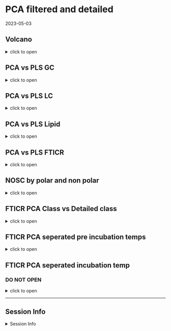 PCA filtered and detailed
================
2023-05-03

## Volcano

<details>
<summary>
click to open
</summary>

#### GC:

<img src="Data_explore_files/figure-gfm/unnamed-chunk-1-1.png" width="100%" />

#### LC:

<img src="Data_explore_files/figure-gfm/unnamed-chunk-2-1.png" width="100%" />

</details>

## PCA vs PLS GC

<details>
<summary>
click to open
</summary>

#### Pre:

<img src="Data_explore_files/figure-gfm/unnamed-chunk-3-1.png" width="50%" /><img src="Data_explore_files/figure-gfm/unnamed-chunk-3-2.png" width="50%" />

#### INC:

<img src="Data_explore_files/figure-gfm/unnamed-chunk-4-1.png" width="50%" /><img src="Data_explore_files/figure-gfm/unnamed-chunk-4-2.png" width="50%" />

</details>

## PCA vs PLS LC

<details>
<summary>
click to open
</summary>

#### Pre:

<img src="Data_explore_files/figure-gfm/unnamed-chunk-5-1.png" width="50%" /><img src="Data_explore_files/figure-gfm/unnamed-chunk-5-2.png" width="50%" />

#### INC:

<img src="Data_explore_files/figure-gfm/unnamed-chunk-6-1.png" width="50%" /><img src="Data_explore_files/figure-gfm/unnamed-chunk-6-2.png" width="50%" />

</details>

## PCA vs PLS Lipid

<details>
<summary>
click to open
</summary>

#### Pre:

<img src="Data_explore_files/figure-gfm/unnamed-chunk-7-1.png" width="50%" /><img src="Data_explore_files/figure-gfm/unnamed-chunk-7-2.png" width="50%" />

#### INC:

<img src="Data_explore_files/figure-gfm/unnamed-chunk-8-1.png" width="50%" /><img src="Data_explore_files/figure-gfm/unnamed-chunk-8-2.png" width="50%" />

</details>

## PCA vs PLS FTICR

<details>
<summary>
click to open
</summary>

#### -2:

<img src="Data_explore_files/figure-gfm/unnamed-chunk-9-1.png" width="50%" /><img src="Data_explore_files/figure-gfm/unnamed-chunk-9-2.png" width="50%" /><img src="Data_explore_files/figure-gfm/unnamed-chunk-9-3.png" width="50%" /><img src="Data_explore_files/figure-gfm/unnamed-chunk-9-4.png" width="50%" />

#### -6:

<img src="Data_explore_files/figure-gfm/unnamed-chunk-10-1.png" width="50%" /><img src="Data_explore_files/figure-gfm/unnamed-chunk-10-2.png" width="50%" /><img src="Data_explore_files/figure-gfm/unnamed-chunk-10-3.png" width="50%" /><img src="Data_explore_files/figure-gfm/unnamed-chunk-10-4.png" width="50%" />

</details>

## NOSC by polar and non polar

<details>
<summary>
click to open
</summary>

#### NOSC:

![](Data_explore_files/figure-gfm/unnamed-chunk-11-1.png)<!-- -->

<img src="Data_explore_files/figure-gfm/unnamed-chunk-12-1.png" width="50%" /><img src="Data_explore_files/figure-gfm/unnamed-chunk-12-2.png" width="50%" />
</details>

## FTICR PCA Class vs Detailed class

<details>
<summary>
click to open
</summary>

#### PCA-Class vs Detailed Class:

<img src="Data_explore_files/figure-gfm/unnamed-chunk-13-1.png" width="50%" /><img src="Data_explore_files/figure-gfm/unnamed-chunk-13-2.png" width="50%" /><img src="Data_explore_files/figure-gfm/unnamed-chunk-13-3.png" width="50%" /><img src="Data_explore_files/figure-gfm/unnamed-chunk-13-4.png" width="50%" /><img src="Data_explore_files/figure-gfm/unnamed-chunk-13-5.png" width="50%" /><img src="Data_explore_files/figure-gfm/unnamed-chunk-13-6.png" width="50%" /><img src="Data_explore_files/figure-gfm/unnamed-chunk-13-7.png" width="50%" /><img src="Data_explore_files/figure-gfm/unnamed-chunk-13-8.png" width="50%" />

</details>

## FTICR PCA seperated pre incubation temps

<details>
<summary>
click to open
</summary>

#### PCA -2:

<img src="Data_explore_files/figure-gfm/unnamed-chunk-14-1.png" width="50%" /><img src="Data_explore_files/figure-gfm/unnamed-chunk-14-2.png" width="50%" /><img src="Data_explore_files/figure-gfm/unnamed-chunk-14-3.png" width="50%" /><img src="Data_explore_files/figure-gfm/unnamed-chunk-14-4.png" width="50%" /><img src="Data_explore_files/figure-gfm/unnamed-chunk-14-5.png" width="50%" /><img src="Data_explore_files/figure-gfm/unnamed-chunk-14-6.png" width="50%" /><img src="Data_explore_files/figure-gfm/unnamed-chunk-14-7.png" width="50%" /><img src="Data_explore_files/figure-gfm/unnamed-chunk-14-8.png" width="50%" />

#### PCA -6:

<img src="Data_explore_files/figure-gfm/unnamed-chunk-15-1.png" width="50%" /><img src="Data_explore_files/figure-gfm/unnamed-chunk-15-2.png" width="50%" /><img src="Data_explore_files/figure-gfm/unnamed-chunk-15-3.png" width="50%" /><img src="Data_explore_files/figure-gfm/unnamed-chunk-15-4.png" width="50%" /><img src="Data_explore_files/figure-gfm/unnamed-chunk-15-5.png" width="50%" /><img src="Data_explore_files/figure-gfm/unnamed-chunk-15-6.png" width="50%" /><img src="Data_explore_files/figure-gfm/unnamed-chunk-15-7.png" width="50%" /><img src="Data_explore_files/figure-gfm/unnamed-chunk-15-8.png" width="50%" />

</details>

## FTICR PCA seperated incubation temp

### DO NOT OPEN

<details>
<summary>
click to open
</summary>

#### PCA-Pre:

<img src="Data_explore_files/figure-gfm/unnamed-chunk-16-1.png" width="50%" /><img src="Data_explore_files/figure-gfm/unnamed-chunk-16-2.png" width="50%" /><img src="Data_explore_files/figure-gfm/unnamed-chunk-16-3.png" width="50%" /><img src="Data_explore_files/figure-gfm/unnamed-chunk-16-4.png" width="50%" /><img src="Data_explore_files/figure-gfm/unnamed-chunk-16-5.png" width="50%" /><img src="Data_explore_files/figure-gfm/unnamed-chunk-16-6.png" width="50%" /><img src="Data_explore_files/figure-gfm/unnamed-chunk-16-7.png" width="50%" /><img src="Data_explore_files/figure-gfm/unnamed-chunk-16-8.png" width="50%" />

#### PCA-2:

<img src="Data_explore_files/figure-gfm/unnamed-chunk-17-1.png" width="50%" /><img src="Data_explore_files/figure-gfm/unnamed-chunk-17-2.png" width="50%" /><img src="Data_explore_files/figure-gfm/unnamed-chunk-17-3.png" width="50%" /><img src="Data_explore_files/figure-gfm/unnamed-chunk-17-4.png" width="50%" /><img src="Data_explore_files/figure-gfm/unnamed-chunk-17-5.png" width="50%" /><img src="Data_explore_files/figure-gfm/unnamed-chunk-17-6.png" width="50%" /><img src="Data_explore_files/figure-gfm/unnamed-chunk-17-7.png" width="50%" /><img src="Data_explore_files/figure-gfm/unnamed-chunk-17-8.png" width="50%" />

#### PCA-4:

<img src="Data_explore_files/figure-gfm/unnamed-chunk-18-1.png" width="50%" /><img src="Data_explore_files/figure-gfm/unnamed-chunk-18-2.png" width="50%" /><img src="Data_explore_files/figure-gfm/unnamed-chunk-18-3.png" width="50%" /><img src="Data_explore_files/figure-gfm/unnamed-chunk-18-4.png" width="50%" /><img src="Data_explore_files/figure-gfm/unnamed-chunk-18-5.png" width="50%" /><img src="Data_explore_files/figure-gfm/unnamed-chunk-18-6.png" width="50%" /><img src="Data_explore_files/figure-gfm/unnamed-chunk-18-7.png" width="50%" /><img src="Data_explore_files/figure-gfm/unnamed-chunk-18-8.png" width="50%" />

#### PCA-6:

<img src="Data_explore_files/figure-gfm/unnamed-chunk-19-1.png" width="50%" /><img src="Data_explore_files/figure-gfm/unnamed-chunk-19-2.png" width="50%" /><img src="Data_explore_files/figure-gfm/unnamed-chunk-19-3.png" width="50%" /><img src="Data_explore_files/figure-gfm/unnamed-chunk-19-4.png" width="50%" /><img src="Data_explore_files/figure-gfm/unnamed-chunk-19-5.png" width="50%" /><img src="Data_explore_files/figure-gfm/unnamed-chunk-19-6.png" width="50%" /><img src="Data_explore_files/figure-gfm/unnamed-chunk-19-7.png" width="50%" /><img src="Data_explore_files/figure-gfm/unnamed-chunk-19-8.png" width="50%" />

#### PCA-8:

<img src="Data_explore_files/figure-gfm/unnamed-chunk-20-1.png" width="50%" /><img src="Data_explore_files/figure-gfm/unnamed-chunk-20-2.png" width="50%" /><img src="Data_explore_files/figure-gfm/unnamed-chunk-20-3.png" width="50%" /><img src="Data_explore_files/figure-gfm/unnamed-chunk-20-4.png" width="50%" /><img src="Data_explore_files/figure-gfm/unnamed-chunk-20-5.png" width="50%" /><img src="Data_explore_files/figure-gfm/unnamed-chunk-20-6.png" width="50%" /><img src="Data_explore_files/figure-gfm/unnamed-chunk-20-7.png" width="50%" /><img src="Data_explore_files/figure-gfm/unnamed-chunk-20-8.png" width="50%" />

#### PCA-10:

<img src="Data_explore_files/figure-gfm/unnamed-chunk-21-1.png" width="50%" /><img src="Data_explore_files/figure-gfm/unnamed-chunk-21-2.png" width="50%" /><img src="Data_explore_files/figure-gfm/unnamed-chunk-21-3.png" width="50%" /><img src="Data_explore_files/figure-gfm/unnamed-chunk-21-4.png" width="50%" /><img src="Data_explore_files/figure-gfm/unnamed-chunk-21-5.png" width="50%" /><img src="Data_explore_files/figure-gfm/unnamed-chunk-21-6.png" width="50%" /><img src="Data_explore_files/figure-gfm/unnamed-chunk-21-7.png" width="50%" /><img src="Data_explore_files/figure-gfm/unnamed-chunk-21-8.png" width="50%" />

</details>

------------------------------------------------------------------------

## Session Info

<details>
<summary>
Session Info
</summary>

Date run: 2023-06-15

    ## R version 4.2.3 (2023-03-15 ucrt)
    ## Platform: x86_64-w64-mingw32/x64 (64-bit)
    ## Running under: Windows 10 x64 (build 19045)
    ## 
    ## Matrix products: default
    ## 
    ## locale:
    ## [1] LC_COLLATE=English_United States.utf8 
    ## [2] LC_CTYPE=English_United States.utf8   
    ## [3] LC_MONETARY=English_United States.utf8
    ## [4] LC_NUMERIC=C                          
    ## [5] LC_TIME=English_United States.utf8    
    ## 
    ## attached base packages:
    ## [1] grid      stats     graphics  grDevices utils     datasets  methods  
    ## [8] base     
    ## 
    ## other attached packages:
    ##  [1] trelliscopejs_0.2.6 pmartR_2.3.0        agricolae_1.3-5    
    ##  [4] knitr_1.42          nlme_3.1-162        cowplot_1.1.1      
    ##  [7] ggpubr_0.6.0        janitor_2.2.0       pracma_2.4.2       
    ## [10] reshape2_1.4.4      ggbiplot_0.55       scales_1.2.1.9000  
    ## [13] plyr_1.8.8          vegan_2.6-4         lattice_0.20-45    
    ## [16] permute_0.9-7       lubridate_1.9.2     forcats_1.0.0      
    ## [19] stringr_1.5.0       dplyr_1.1.1         purrr_1.0.1        
    ## [22] readr_2.1.4         tidyr_1.3.0         tibble_3.2.1       
    ## [25] ggplot2_3.4.1       tidyverse_2.0.0     tarchetypes_0.7.6  
    ## [28] targets_0.14.3     
    ## 
    ## loaded via a namespace (and not attached):
    ##   [1] backports_1.4.1             qqman_0.1.8                
    ##   [3] igraph_1.4.1                lazyeval_0.2.2             
    ##   [5] splines_4.2.3               AlgDesign_1.2.1            
    ##   [7] crosstalk_1.2.0             listenv_0.9.0              
    ##   [9] GenomeInfoDb_1.34.9         digest_0.6.31              
    ##  [11] foreach_1.5.2               htmltools_0.5.4            
    ##  [13] fansi_1.0.4                 magrittr_2.0.3             
    ##  [15] checkmate_2.2.0             base64url_1.4              
    ##  [17] cluster_2.1.4               limma_3.54.2               
    ##  [19] tzdb_0.3.0                  globals_0.16.2             
    ##  [21] matrixStats_0.63.0          timechange_0.2.0           
    ##  [23] prettyunits_1.1.1           colorspace_2.1-0           
    ##  [25] rrcov_1.7-2                 haven_2.5.2                
    ##  [27] xfun_0.38                   RCurl_1.98-1.12            
    ##  [29] callr_3.7.3                 crayon_1.5.2               
    ##  [31] jsonlite_1.8.4              iterators_1.0.14           
    ##  [33] glue_1.6.2                  gtable_0.3.3               
    ##  [35] zlibbioc_1.44.0             XVector_0.38.0             
    ##  [37] webshot_0.5.4               DelayedArray_0.24.0        
    ##  [39] questionr_0.7.8             car_3.1-2                  
    ##  [41] BiocGenerics_0.44.0         DEoptimR_1.0-13            
    ##  [43] abind_1.4-5                 mvtnorm_1.1-3              
    ##  [45] rstatix_0.7.2               miniUI_0.1.1.1             
    ##  [47] Rcpp_1.0.10                 MultiDataSet_1.26.0        
    ##  [49] viridisLite_0.4.2           xtable_1.8-4               
    ##  [51] progress_1.2.2              ropls_1.30.0               
    ##  [53] proxy_0.4-27                mclust_6.0.0               
    ##  [55] stats4_4.2.3                htmlwidgets_1.6.2          
    ##  [57] httr_1.4.6                  calibrate_1.7.7            
    ##  [59] ellipsis_0.3.2              farver_2.1.1               
    ##  [61] pkgconfig_2.0.3             utf8_1.2.3                 
    ##  [63] tidyselect_1.2.0            labeling_0.4.2             
    ##  [65] rlang_1.1.0                 later_1.3.0                
    ##  [67] munsell_0.5.0               tools_4.2.3                
    ##  [69] cli_3.6.0                   generics_0.1.3             
    ##  [71] broom_1.0.4                 evaluate_0.21              
    ##  [73] fastmap_1.1.1               yaml_2.3.7                 
    ##  [75] processx_3.8.0              fs_1.6.2                   
    ##  [77] robustbase_0.95-1           future.callr_0.8.1         
    ##  [79] future_1.32.0               mime_0.12                  
    ##  [81] compiler_4.2.3              rstudioapi_0.14            
    ##  [83] plotly_4.10.1               e1071_1.7-13               
    ##  [85] ggsignif_0.6.4              klaR_1.7-2                 
    ##  [87] pcaPP_2.0-3                 stringi_1.7.12             
    ##  [89] highr_0.10                  ps_1.7.2                   
    ##  [91] Matrix_1.5-4                vctrs_0.6.0                
    ##  [93] pillar_1.9.0                lifecycle_1.0.3            
    ##  [95] furrr_0.3.1                 combinat_0.0-8             
    ##  [97] bitops_1.0-7                data.table_1.14.8          
    ##  [99] GenomicRanges_1.50.2        httpuv_1.6.9               
    ## [101] R6_2.5.1                    promises_1.2.0.1           
    ## [103] IRanges_2.32.0              parallelly_1.35.0          
    ## [105] codetools_0.2-19            MASS_7.3-60                
    ## [107] SummarizedExperiment_1.28.0 withr_2.5.0                
    ## [109] GenomeInfoDbData_1.2.9      S4Vectors_0.36.2           
    ## [111] autocogs_0.1.4              MultiAssayExperiment_1.24.0
    ## [113] mgcv_1.8-42                 parallel_4.2.3             
    ## [115] hms_1.1.3                   labelled_2.11.0            
    ## [117] class_7.3-22                rmarkdown_2.21             
    ## [119] snakecase_0.11.0            MatrixGenerics_1.10.0      
    ## [121] carData_3.0-5               DistributionUtils_0.6-0    
    ## [123] Biobase_2.58.0              shiny_1.7.4                
    ## [125] base64enc_0.1-3

</details>
